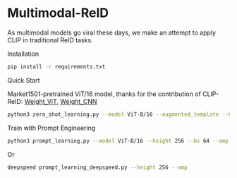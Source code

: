 # Multimodal-ReID

As multimodal models go viral these days, we make an attempt to apply CLIP in traditional ReID tasks.

Installation

```bash
pip install -r requirements.txt
```

Quick Start

Market1501-pretrained ViT/16 model, 
thanks for the contribution of CLIP-ReID: 
[Weight_ViT](https://drive.google.com/file/d/1GnyAVeNOg3Yug1KBBWMKKbT2x43O5Ch7/view), 
[Weight_CNN](https://drive.google.com/file/d/1sBqCr5LxKcO9J2V0IvLQPb0wzwVzIZUp/view)

```bash
python3 zero_shot_learning.py --model ViT-B/16 --augmented_template --height 256
```

Train with Prompt Engineering
```bash
python3 prompt_learning.py --model ViT-B/16 --height 256 --bs 64 --amp --epochs_stage1 120 --epochs_stage2 60
```
Or
```bash
deepspeed prompt_learning_deepspeed.py --height 256 --amp
```